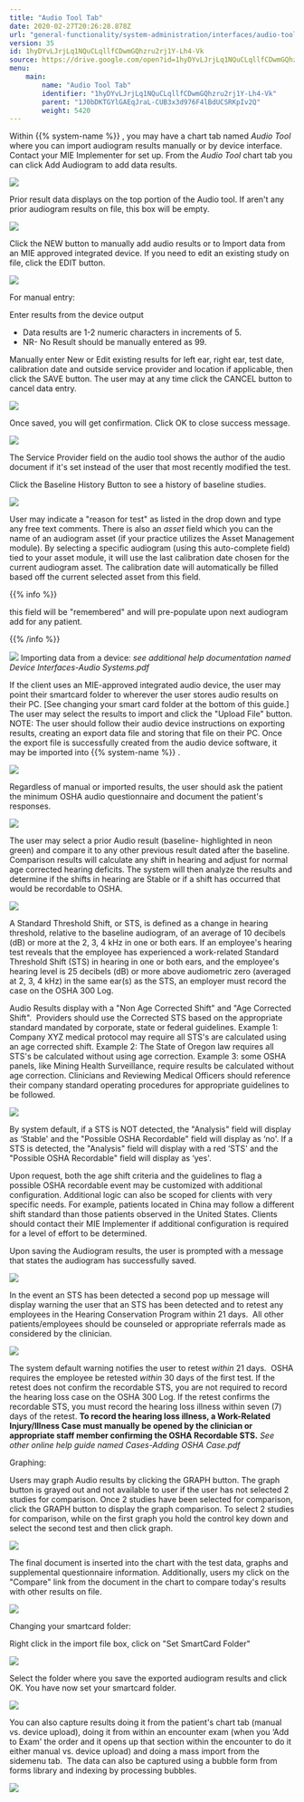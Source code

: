 ```yaml
---
title: "Audio Tool Tab"
date: 2020-02-27T20:26:28.878Z
url: "general-functionality/system-administration/interfaces/audio-tool-tab.html"
version: 35
id: 1hyDYvLJrjLq1NQuCLqllfCDwmGQhzru2rj1Y-Lh4-Vk
source: https://drive.google.com/open?id=1hyDYvLJrjLq1NQuCLqllfCDwmGQhzru2rj1Y-Lh4-Vk
menu:
    main:
        name: "Audio Tool Tab"
        identifier: "1hyDYvLJrjLq1NQuCLqllfCDwmGQhzru2rj1Y-Lh4-Vk"
        parent: "1J0bDKTGYlGAEqJraL-CUB3x3d976F4lBdUCSRKpIv2Q"
        weight: 5420
---
```

Within {{% system-name %}} , you may have a chart tab named *Audio Tool* where you can import audiogram results manually or by device interface. Contact your MIE Implementer for set up. From the *Audio Tool* chart tab you can click Add Audiogram to add data results.

![](../../../external_files/eddd7617b7708e328117db19cc289aaf.png)

Prior result data displays on the top portion of the Audio tool. If aren't any prior audiogram results on file, this box will be empty.

![](../../../external_files/6d2d0fc3a3f9b4cd11bba1b6638c4758.png)

Click the NEW button to manually add audio results or to Import data from an MIE approved integrated device. If you need to edit an existing study on file, click the EDIT button.

![](../../../external_files/8138ee93da64128a7c2aa70f858f08bd.png)

For manual entry:

Enter results from the device output

* Data results are 1-2 numeric characters in increments of 5.
* NR- No Result should be manually entered as 99.

Manually enter New or Edit existing results for left ear, right ear, test date, calibration date and outside service provider and location if applicable, then click the SAVE button. The user may at any time click the CANCEL button to cancel data entry.

![](../../../external_files/047b52780248c614bb9174ddb5698017.png)

Once saved, you will get confirmation. Click OK to close success message.

![](../../../external_files/ed8b98eca1d216e2aa40899e63b4ff9d.png)

The Service Provider field on the audio tool shows the author of the audio document if it's set instead of the user that most recently modified the test.

Click the Baseline History Button to see a history of baseline studies.

![](../../../external_files/71536d7892844c7b1c8e35beca6c6c24.png)

User may indicate a "reason for test" as listed in the drop down and type any free text comments. There is also an *asset* field which you can the name of an audiogram asset (if your practice utilizes the Asset Management module). By selecting a specific audiogram (using this auto-complete field) tied to your asset module, it will use the last calibration date chosen for the current audiogram asset. The calibration date will automatically be filled based off the current selected asset from this field.

{{% info %}}

this field will be "remembered" and will pre-populate upon next audiogram add for any patient.

{{% /info %}}


![](../../../external_files/36e21cd878192c14b104ef33bf328261.png)
Importing data from a device: *see additional help documentation named Device Interfaces-Audio Systems.pdf*

If the client uses an MIE-approved integrated audio device, the user may point their smartcard folder to wherever the user stores audio results on their PC. [See changing your smart card folder at the bottom of this guide.] The user may select the results to import and click the "Upload File" button. NOTE: The user should follow their audio device instructions on exporting results, creating an export data file and storing that file on their PC. Once the export file is successfully created from the audio device software, it may be imported into {{% system-name %}} .

![](../../../external_files/a4aa64c41e45f1452da0dda91a847e3c.png)

Regardless of manual or imported results, the user should ask the patient the minimum OSHA audio questionnaire and document the patient's responses.

![](../../../external_files/b2c175fa4dfbe3d04cf8d423ceb84f08.png)

The user may select a prior Audio result (baseline- highlighted in neon green) and compare it to any other previous result dated after the baseline. Comparison results will calculate any shift in hearing and adjust for normal age corrected hearing deficits. The system will then analyze the results and determine if the shifts in hearing are Stable or if a shift has occurred that would be recordable to OSHA.

![](../../../external_files/4a7f95fd031ec35db5e4becba968c9ba.png)

A Standard Threshold Shift, or STS, is defined as a change in hearing threshold, relative to the baseline audiogram, of an average of 10 decibels (dB) or more at the 2, 3, 4 kHz in one or both ears. If an employee's hearing test reveals that the employee has experienced a work-related Standard Threshold Shift (STS) in hearing in one or both ears, and the employee's hearing level is 25 decibels (dB) or more above audiometric zero (averaged at 2, 3, 4 kHz) in the same ear(s) as the STS, an employer must record the case on the OSHA 300 Log.

Audio Results display with a "Non Age Corrected Shift" and "Age Corrected Shift".  Providers should use the Corrected STS based on the appropriate standard mandated by corporate, state or federal guidelines. Example 1: Company XYZ medical protocol may require all STS's are calculated using an age corrected shift. Example 2: The State of Oregon law requires all STS's be calculated without using age correction. Example 3: some OSHA panels, like Mining Health Surveillance, require results be calculated without age correction. Clinicians and Reviewing Medical Officers should reference their company standard operating procedures for appropriate guidelines to be followed.

![](../../../external_files/702c97ab0dbdad981dee7efb249ce677.png)

By system default, if a STS is NOT detected, the "Analysis" field will display as ‘Stable' and the "Possible OSHA Recordable" field will display as ‘no'. If a STS is detected, the "Analysis" field will display with a red ‘STS' and the "Possible OSHA Recordable" field will display as ‘yes'.

Upon request, both the age shift criteria and the guidelines to flag a possible OSHA recordable event may be customized with additional configuration. Additional logic can also be scoped for clients with very specific needs. For example, patients located in China may follow a different shift standard than those patients observed in the United States. Clients should contact their MIE Implementer if additional configuration is required for a level of effort to be determined.

Upon saving the Audiogram results, the user is prompted with a message that states the audiogram has successfully saved.

![](../../../external_files/1145d2b244a6e50601c23b42ad1a52a4.png)

In the event an STS has been detected a second pop up message will display warning the user that an STS has been detected and to retest any employees in the Hearing Conservation Program within 21 days.  All other patients/employees should be counseled or appropriate referrals made as considered by the clinician.

![](../../../external_files/ff89d4f06faab1f232af6f8057bdde81.png)

The system default warning notifies the user to retest *within* 21 days.  OSHA requires the employee be retested *within* 30 days of the first test. If the retest does not confirm the recordable STS, you are not required to record the hearing loss case on the OSHA 300 Log. If the retest confirms the recordable STS, you must record the hearing loss illness within seven (7) days of the retest. **To record the hearing loss illness, a Work-Related Injury/Illness Case must manually be opened by the clinician or appropriate staff member confirming the OSHA Recordable STS.** *See other online help guide named Cases-Adding OSHA Case.pdf*

Graphing:

Users may graph Audio results by clicking the GRAPH button. The graph button is grayed out and not available to user if the user has not selected 2 studies for comparison. Once 2 studies have been selected for comparison, click the GRAPH button to display the graph comparison. To select 2 studies for comparison, while on the first graph you hold the control key down and select the second test and then click graph.

![](../../../external_files/50b0ee8bde8820647d0110425f862ea5.png)

The final document is inserted into the chart with the test data, graphs and supplemental questionnaire information. Additionally, users my click on the "Compare" link from the document in the chart to compare today's results with other results on file.

![](../../../external_files/00f31ec0382a57dcaaf66ff648f7710d.png)

Changing your smartcard folder:

Right click in the import file box, click on "Set SmartCard Folder"

![](../../../external_files/d4b8328f0c29cf48bd8736f6c3882c6a.png)

Select the folder where you save the exported audiogram results and click OK. You have now set your smartcard folder.

![](../../../external_files/2c3361ad0da0c9e987ebd0fdd7bb45ce.png)

You can also capture results doing it from the patient's chart tab (manual vs. device upload), doing it from within an encounter exam (when you ‘Add to Exam' the order and it opens up that section within the encounter to do it either manual vs. device upload) and doing a mass import from the sidemenu tab.  The data can also be captured using a bubble form from forms library and indexing by processing bubbles.

![](../../../external_files/0c88b64ebd42b6cb87c88e57051874bc.png)

